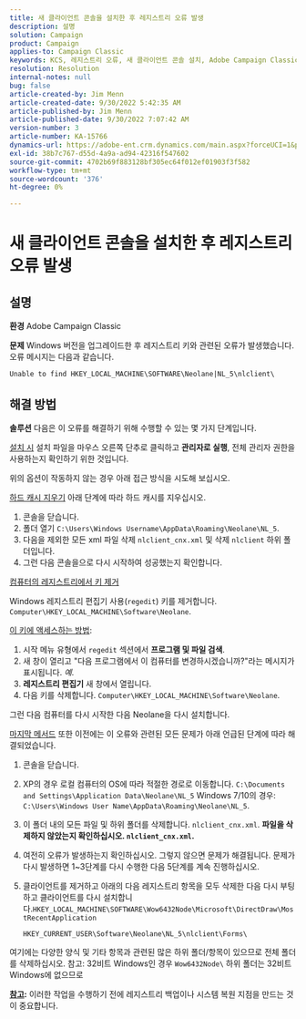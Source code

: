 ```yaml
---
title: 새 클라이언트 콘솔을 설치한 후 레지스트리 오류 발생
description: 설명
solution: Campaign
product: Campaign
applies-to: Campaign Classic
keywords: KCS, 레지스트리 오류, 새 클라이언트 콘솔 설치, Adobe Campaign Classic, 문제 해결, 캐시 지우기, regedit, 레지스트리 키
resolution: Resolution
internal-notes: null
bug: false
article-created-by: Jim Menn
article-created-date: 9/30/2022 5:42:35 AM
article-published-by: Jim Menn
article-published-date: 9/30/2022 7:07:42 AM
version-number: 3
article-number: KA-15766
dynamics-url: https://adobe-ent.crm.dynamics.com/main.aspx?forceUCI=1&pagetype=entityrecord&etn=knowledgearticle&id=d210f2ad-8240-ed11-9db1-0022480866ad
exl-id: 38b7c767-d55d-4a9a-ad94-42316f547602
source-git-commit: 4702b69f883128bf305ec64f012ef01903f3f582
workflow-type: tm+mt
source-wordcount: '376'
ht-degree: 0%

---
```


# 새 클라이언트 콘솔을 설치한 후 레지스트리 오류 발생

## 설명


<b>환경</b>
Adobe Campaign Classic

<b>문제</b>
Windows 버전을 업그레이드한 후 레지스트리 키와 관련된 오류가 발생했습니다. 오류 메시지는 다음과 같습니다.


```
Unable to find HKEY_LOCAL_MACHINE\SOFTWARE\Neolane|NL_5\nlclient\
```



## 해결 방법


<b>솔루션</b>
다음은 이 오류를 해결하기 위해 수행할 수 있는 몇 가지 단계입니다.

<u>설치 시</u>
설치 파일을 마우스 오른쪽 단추로 클릭하고 <b>관리자로 실행</b>, 전체 관리자 권한을 사용하는지 확인하기 위한 것입니다.

위의 옵션이 작동하지 않는 경우 아래 접근 방식을 시도해 보십시오.

<u>하드 캐시 지우기</u>
아래 단계에 따라 하드 캐시를 지우십시오.

1. 콘솔을 닫습니다.
2. 폴더 열기 `C:\Users\Windows Username\AppData\Roaming\Neolane\NL_5`.
3. 다음을 제외한 모든 xml 파일 삭제 `nlclient_cnx.xml` 및 삭제 `nlclient` 하위 폴더입니다.
4. 그런 다음 콘솔을으로 다시 시작하여 성공했는지 확인합니다.


<u>컴퓨터의 레지스트리에서 키 제거</u>

Windows 레지스트리 편집기 사용(`regedit`) 키를 제거합니다. `Computer\HKEY_LOCAL_MACHINE\Software\Neolane`.

<u>이 키에 액세스하는 방법</u>:

1. 시작 메뉴 유형에서 `regedit` 섹션에서 <b>프로그램 및 파일 검색</b>.
2. 새 창이 열리고 &quot;다음 프로그램에서 이 컴퓨터를 변경하시겠습니까?&quot;라는 메시지가 표시됩니다. *예*.
3. <b>레지스트리 편집기</b> 새 창에서 열립니다.
4. 다음 키를 삭제합니다. `Computer\HKEY_LOCAL_MACHINE\Software\Neolane`.


그런 다음 컴퓨터를 다시 시작한 다음 Neolane을 다시 설치합니다.

<u>마지막 메서드</u>
또한 이전에는 이 오류와 관련된 모든 문제가 아래 언급된 단계에 따라 해결되었습니다.

1. 콘솔을 닫습니다.
2. XP의 경우 로컬 컴퓨터의 OS에 따라 적절한 경로로 이동합니다. `C:\Documents and Settings\Application Data\Neolane\NL_5` Windows 7/10의 경우: `C:\Users\Windows User Name\AppData\Roaming\Neolane\NL_5`.
3. 이 폴더 내의 모든 파일 및 하위 폴더를 삭제합니다. `nlclient_cnx.xml`. <b>파일을 삭제하지 않았는지 확인하십시오. `nlclient_cnx.xml`.</b>
4. 여전히 오류가 발생하는지 확인하십시오. 그렇지 않으면 문제가 해결됩니다. 문제가 다시 발생하면 1~3단계를 다시 수행한 다음 5단계를 계속 진행하십시오.
5. 클라이언트를 제거하고 아래의 다음 레지스트리 항목을 모두 삭제한 다음 다시 부팅하고 클라이언트를 다시 설치합니다.`HKEY_LOCAL_MACHINE\SOFTWARE\Wow6432Node\Microsoft\DirectDraw\MostRecentApplication`

   `HKEY_CURRENT_USER\Software\Neolane\NL_5\nlclient\Forms\`


여기에는 다양한 양식 및 기타 항목과 관련된 많은 하위 폴더/항목이 있으므로 전체 폴더를 삭제하십시오.
참고: 32비트 Windows인 경우 `Wow6432Node\` 하위 폴더는 32비트 Windows에 없으므로

<u><b>참고</b></u><b>:</b> 이러한 작업을 수행하기 전에 레지스트리 백업이나 시스템 복원 지점을 만드는 것이 중요합니다.
